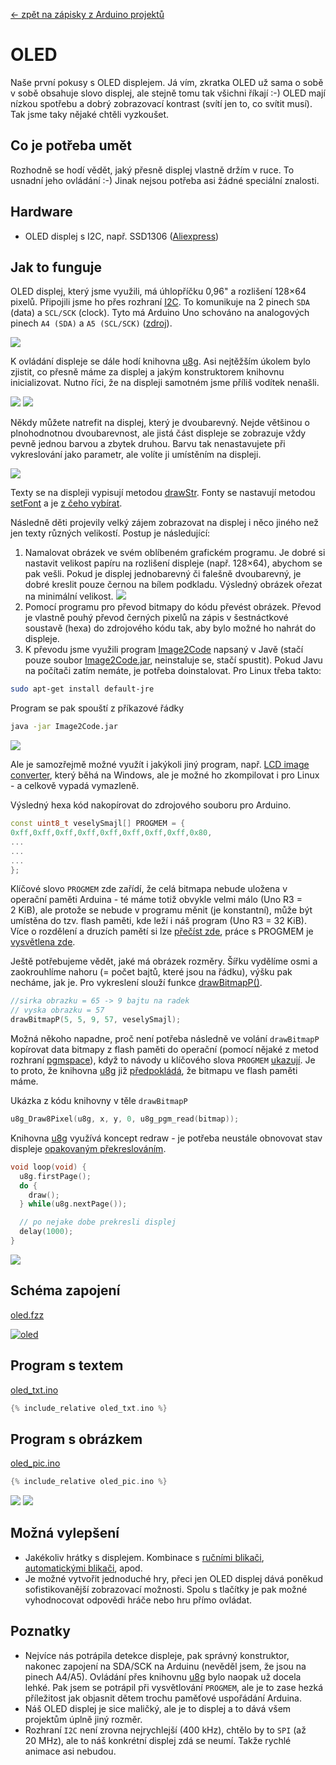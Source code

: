 [← zpět na zápisky z Arduino projektů](../index.md)

# OLED
Naše první pokusy s OLED displejem. Já vím, zkratka OLED už sama o sobě v sobě obsahuje slovo displej, ale stejně tomu tak všichni říkají :-) OLED mají nízkou spotřebu a dobrý zobrazovací kontrast (svítí jen to, co svítit musí). Tak jsme taky nějaké chtěli vyzkoušet.

## Co je potřeba umět
Rozhodně se hodí vědět, jaký přesně displej vlastně držím v ruce. To usnadní jeho ovládání :-) Jinak nejsou potřeba asi žádné speciální znalosti.

## Hardware
* OLED displej s&nbsp;I2C, např. SSD1306 ([Aliexpress](https://www.aliexpress.com/wholesale?catId=0&initiative_id=SB_20170322115850&SearchText=OLED+0.96))

## Jak to funguje
OLED displej, který jsme využili, má úhlopříčku 0,96" a rozlišení 128×64 pixelů. Připojili jsme ho přes rozhraní [I2C](https://learn.sparkfun.com/tutorials/i2c). To komunikuje na 2 pinech `SDA` (data) a `SCL/SCK` (clock). Tyto má Arduino Uno schováno na analogových  pinech `A4 (SDA)` a `A5 (SCL/SCK)` ([zdroj](https://www.arduino.cc/en/reference/wire)). 

![](P1130379.JPG)

K ovládání displeje se dále hodí knihovna [u8g](https://github.com/olikraus/u8glib/wiki/userreference). Asi nejtěžším úkolem bylo zjistit, co přesně máme za displej a jakým konstruktorem knihovnu inicializovat. Nutno říci, že na displeji samotném jsme příliš vodítek nenašli.

![](P1130377.JPG)
![](P1130378_.JPG)

Někdy můžete natrefit na displej, který je dvoubarevný. Nejde většinou o plnohodnotnou dvoubarevnost, ale jistá část displeje se zobrazuje vždy pevně jednou barvou a zbytek druhou. Barvu tak nenastavujete při vykreslování jako parametr, ale volíte ji umístěním na displeji.

![](P1130381.JPG)

Texty se na displeji vypisují metodou [drawStr](https://github.com/olikraus/u8glib/wiki/userreference#drawstr). Fonty se nastavují metodou [setFont](https://github.com/olikraus/u8glib/wiki/userreference#setfont) a je [z čeho vybírat](https://github.com/olikraus/u8glib/wiki/fontsize).

Následně děti projevily velký zájem zobrazovat na displej i něco jiného než jen texty různých velikostí. Postup je následující:
1. Namalovat obrázek ve svém oblíbeném grafickém programu. Je dobré si nastavit velikost papíru na rozlišení displeje (např. 128×64), abychom se pak vešli. Pokud je displej jednobarevný či falešně dvoubarevný, je dobré kreslit pouze černou na bílem podkladu. Výsledný obrázek ořezat na minimální velikost.
![](gimp_smajl.png)
1. Pomocí programu pro převod bitmapy do kódu převést obrázek. Převod je vlastně pouhý převod černých pixelů na zápis v šestnáctkové soustavě (hexa) do zdrojového kódu tak, aby bylo možné ho nahrát do displeje.
1. K převodu jsme využili program [Image2Code](https://github.com/ehubin/Adafruit-GFX-Library/tree/master/Img2Code) napsaný v Javě (stačí pouze soubor [Image2Code.jar](https://github.com/ehubin/Adafruit-GFX-Library/blob/master/Img2Code/Image2Code.jar), neinstaluje se, stačí spustit). Pokud Javu na počítači zatím nemáte, je potřeba doinstalovat. Pro Linux třeba takto:
``` bash
sudo apt-get install default-jre
``` 
Program se pak spouští z příkazové řádky
``` bash
java -jar Image2Code.jar
``` 
![](Image2Code.png)

Ale je samozřejmě možné využít i jakýkoli jiný program, např. [LCD image converter](http://www.riuson.com/lcd-image-converter), který běhá na Windows, ale je možné ho zkompilovat i pro Linux - a celkově vypadá vymazleně.

Výsledný hexa kód nakopírovat do zdrojového souboru pro Arduino. 
``` c++
const uint8_t veselySmajl[] PROGMEM = {
0xff,0xff,0xff,0xff,0xff,0xff,0xff,0xff,0x80,
...
...
...
};
```

Klíčové slovo `PROGMEM` zde zařídí, že celá bitmapa nebude uložena v operační paměti Arduina - té máme totiž obvykle velmi málo (Uno&nbsp;R3 = 2&nbsp;KiB), ale protože se nebude v programu měnit (je konstantní), může být umístěna do tzv. flash paměti, kde leží i náš program (Uno&nbsp;R3 = 32&nbsp;KiB). Více o rozdělení a druzích pamětí si lze [přečíst zde](https://www.arduino.cc/en/tutorial/memory), práce s PROGMEM je [vysvětlena zde](https://www.arduino.cc/en/Reference/PROGMEM). 

Ještě potřebujeme vědět, jaké má obrázek rozměry. Šířku vydělíme osmi a zaokrouhlíme nahoru (= počet bajtů, které jsou na řádku), výšku pak necháme, jak je. Pro vykreslení slouží funkce [drawBitmapP()](https://github.com/olikraus/u8glib/wiki/userreference#drawbitmapp).
``` c++
//sirka obrazku = 65 -> 9 bajtu na radek
// vyska obrazku = 57
drawBitmapP(5, 5, 9, 57, veselySmajl);
```

Možná někoho napadne, proč není potřeba následně ve volání `drawBitmapP` kopírovat data bitmapy z flash paměti do operační (pomocí nějaké z metod rozhraní [pgmspace](http://www.nongnu.org/avr-libc/user-manual/group__avr__pgmspace.html)), když to návody u klíčového slova `PROGMEM` [ukazují](https://www.arduino.cc/en/Reference/PROGMEM). Je to proto, že knihovna [u8g](https://github.com/olikraus/u8glib/wiki/userreference) již [předpokládá](https://github.com/olikraus/u8glib/blob/e2d100959ca067bd0800ddb39f8043cefc5df8b8/csrc/u8g_bitmap.c#L68), že bitmapu ve flash paměti máme.

Ukázka z kódu knihovny v těle `drawBitmapP`
``` c++
u8g_Draw8Pixel(u8g, x, y, 0, u8g_pgm_read(bitmap));
```

Knihovna [u8g](https://github.com/olikraus/u8glib/wiki/userreference) využívá koncept redraw - je potřeba neustále obnovovat stav displeje [opakovaným překreslováním](https://github.com/olikraus/u8glib/wiki/tpictureloop).
``` c++
void loop(void) {
  u8g.firstPage();  
  do {
    draw();
  } while(u8g.nextPage());

  // po nejake dobe prekresli displej
  delay(1000);
}
```

![](P1130382.JPG)

## Schéma zapojení
[oled.fzz](oled.fzz)

[![oled](oled_bb.png)](oled_bb.png)

## Program s textem
[oled_txt.ino](oled_txt.ino)
``` c++
{% include_relative oled_txt.ino %}
```

## Program s obrázkem
[oled_pic.ino](oled_pic.ino)
``` c++
{% include_relative oled_pic.ino %}
```

![](P1130719.JPG)
![](P1130726.JPG)

## Možná vylepšení
* Jakékoliv hrátky s displejem. Kombinace s [ručními blikači](../rucni_blikace/rucni_blikace.md), [automatickými blikači](../automaticke_blikace/automaticke_blikace.md), apod.
* Je možné vytvořit jednoduché hry, přeci jen OLED displej dává poněkud sofistikovanější zobrazovací možnosti. Spolu s tlačítky je pak možné vyhodnocovat odpovědi hráče nebo hru přímo ovládat.

## Poznatky
* Nejvíce nás potrápila detekce displeje, pak správný konstruktor, nakonec zapojení na SDA/SCK na Arduinu (nevěděl jsem, že jsou na pinech A4/A5). Ovládání přes knihovnu [u8g](https://github.com/olikraus/u8glib/wiki/userreference) bylo naopak už docela lehké. Pak jsem se potrápil při vysvětlování `PROGMEM`, ale je to zase hezká příležitost jak objasnit dětem trochu paměťové uspořádání Arduina.
* Náš OLED displej je sice maličký, ale je to displej a to dává všem projektům úplně jiný rozměr.
* Rozhraní `I2C` není zrovna nejrychlejší (400&nbsp;kHz), chtělo by to `SPI` (až 20&nbsp;MHz), ale to náš konkrétní displej zdá se neumí. Takže rychlé animace asi nebudou. 